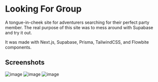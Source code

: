 # Looking For Group

A tongue-in-cheek site for adventurers searching for their perfect party member. The real purpose of this site was to mess around with Supabase and try it out.

It was made with Next.js, Supabase, Prisma, TailwindCSS, and Flowbite components.

## Screenshots
![image](https://user-images.githubusercontent.com/95392008/208936049-14fb5c20-2fa2-4dee-995a-60b8d94ae93d.png)
![image](https://user-images.githubusercontent.com/95392008/208936111-cab53474-84fe-4351-847b-475d8d1b4e7e.png)
![image](https://user-images.githubusercontent.com/95392008/208936207-40887b57-768f-4550-afcf-9f5cc6b14ba0.png)
